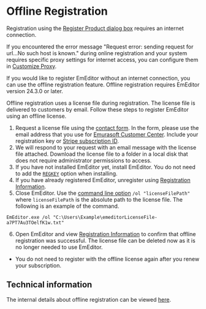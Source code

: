 # Offline Registration

Registration using the [Register Product dialog box](../../dlg/regist/index) requires an internet connection.

If you encountered the error message "Request error: sending request for url…No such host is known." during online registration and your system requires specific proxy settings for internet access, you can configure them in [Customize Proxy](../../dlg/customize/proxy/index).

If you would like to register EmEditor without an internet connection, you can use the offline registration feature. Offline registration requires EmEditor version 24.3.0 or later.

Offline registration uses a license file during registration. The license file is delivered to customers by email. Follow these steps to register EmEditor using an offline license.

1. Request a license file using the [contact form](https://www.emeditor.com/support/#contact). In the form, please use the email address that you use for [Emurasoft Customer Center](https://support.emeditor.com/). Include your registration key or [Stripe subscription ID](https://support.emeditor.com/en/account/subscriptions).
2. We will respond to your request with an email message with the license file attached. Download the license file to a folder in a local disk that does not require administrator permissions to access.
3. If you have not installed EmEditor yet, install EmEditor. You do not need to add the [`REGKEY`](https://www.emeditor.com/faq/installation-faq/how-can-i-install-emeditor-without-displaying-dialog-boxes/) option when installing.
4. If you have already registered EmEditor, unregister using [Registration Information](../../dlg/registration_info/index).
5. Close EmEditor. Use the [command line option](https://www.emeditor.org/en/howto/file/file_commandline.html#options) `/ol "licenseFilePath"` where `licenseFilePath` is the absolute path to the license file. The following is an example of the command.

```
EmEditor.exe /ol "C:\Users\Example\emeditorLicenseFile-a7PT7Au3TOelfK1w.txt"
```

6. Open EmEditor and view [Registration Information](../../dlg/registration_info/index) to confirm that offline registration was successful. The license file can be deleted now as it is no longer needed to use EmEditor.

- You do not need to register with the offline license again after you renew your subscription.

## Technical information

The internal details about offline registration can be viewed [here](https://www.emeditor.com/general/new-validation-system-explained/).